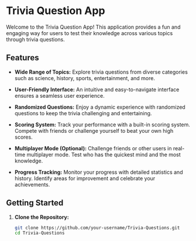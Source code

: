 # Trivia Question App

Welcome to the Trivia Question App! This application provides a fun and engaging way for users to test their knowledge across various topics through trivia questions.

## Features

- **Wide Range of Topics:** Explore trivia questions from diverse categories such as science, history, sports, entertainment, and more.

- **User-Friendly Interface:** An intuitive and easy-to-navigate interface ensures a seamless user experience.

- **Randomized Questions:** Enjoy a dynamic experience with randomized questions to keep the trivia challenging and entertaining.

- **Scoring System:** Track your performance with a built-in scoring system. Compete with friends or challenge yourself to beat your own high scores.

- **Multiplayer Mode (Optional):** Challenge friends or other users in real-time multiplayer mode. Test who has the quickest mind and the most knowledge.

- **Progress Tracking:** Monitor your progress with detailed statistics and history. Identify areas for improvement and celebrate your achievements.

## Getting Started

1. **Clone the Repository:**
   ```bash
   git clone https://github.com/your-username/Trivia-Questions.git
   cd Trivia-Questions
   ```

